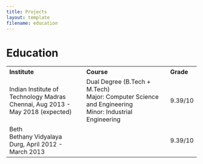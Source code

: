 ```yaml
---
title: Projects
layout: template
filename: education
--- 
```


# Education

<table width="100%" align="center" border="0" cellspacing="0">
         <tr>
                  <th width="43%" align="left">Institute</th>
                  <th width="47%" align="left">Course</th>
                  <th width="10%" align="left">Grade</th>
         </tr>
         <tr>
                  <td width="43%">Indian Institute of Technology Madras<br>Chennai, Aug 2013 - May 2018 (expected)</td>
                  <td width="47%">Dual Degree (B.Tech + M.Tech)<br>Major: Computer Science and Engineering<br>Minor: Industrial Engineering</td>
                  <td width="10%">9.39/10</td>
         </tr>
         <tr>
                  <td width="43%">Beth<br>Bethany Vidyalaya<br>Durg, April 2012 - March 2013</td>
                  <td width="47%"></td>
                  <td width="10%">9.39/10</td>
         </tr>
</table>
